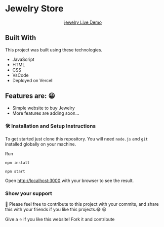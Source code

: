 # Jewelry Store

<p align="center"> 
<a href="https://jewellery-store-eight.vercel.app/" target="_blank">jewelry Live Demo</a>
</p>

## Built With

This project was built using these technologies.

- JavaScript
- HTML
- CSS
- VsCode
- Deployed on Vercel

## Features are: 😀

- Simple website to buy Jewelry
- More features are adding soon...

### 🛠 Installation and Setup Instructions

To get started just clone this repository. You will need `node.js` and `git` installed globally on your machine.

Run

```
npm install
```

```
npm start
```

Open [http://localhost:3000](http://localhost:3000) with your browser to see the result.

### Show your support

📌 Please feel free to contribute to this project with your commits, and share this with your friends if you like this projects.😁 😃

Give a ⭐ if you like this website! Fork it and contribute
